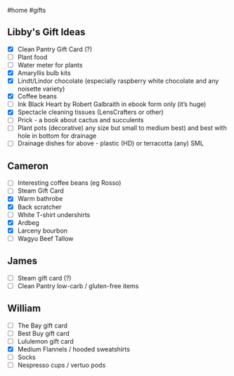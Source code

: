 #home #gifts
## Libby's Gift Ideas
- [x] Clean Pantry Gift Card (?)
- [ ] Plant food
- [ ] Water meter for plants 
- [x] Amaryllis bulb kits 
- [x] Lindt/Lindor chocolate (especially raspberry white chocolate and any noisette variety)
- [x] Coffee beans
- [ ] Ink Black Heart by Robert Galbraith in ebook form only (it’s huge)
- [x] Spectacle cleaning tissues (LensCrafters or other)
- [ ] Prick - a book about cactus and succulents 
- [ ] Plant pots (decorative) any size but small to medium best) and best with hole in bottom for drainage 
- [ ] Drainage dishes for above - plastic (HD) or terracotta (any) SML

## Cameron
- [ ] Interesting coffee beans (eg Rosso)
- [ ] Steam Gift Card
- [x] Warm bathrobe
- [x] Back scratcher
- [ ] White T-shirt undershirts
- [x] Ardbeg
- [x] Larceny bourbon
- [ ] Wagyu Beef Tallow
## James
- [ ] Steam gift card (?)
- [ ] Clean Pantry low-carb / gluten-free items
## William
- [ ] The Bay gift card
- [ ] Best Buy gift card
- [ ] Lululemon gift card
- [x] Medium Flannels / hooded sweatshirts
- [ ] Socks
- [ ] Nespresso cups / vertuo pods